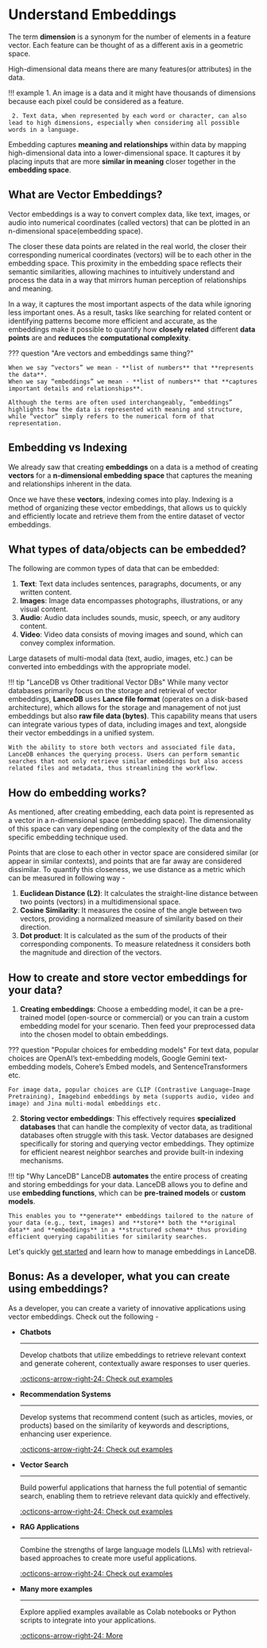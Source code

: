 # Understand Embeddings

The term **dimension** is a synonym for the number of elements in a feature vector. Each feature can be thought of as a different axis in a geometric space. 

High-dimensional data means there are many features(or attributes) in the data.

!!! example
     1. An image is a data and it might have thousands of dimensions because each pixel could be considered as a feature. 

     2. Text data, when represented by each word or character, can also lead to high dimensions, especially when considering all possible words in a language.

Embedding captures **meaning and relationships** within data by mapping high-dimensional data into a lower-dimensional space. It captures it by placing inputs that are more **similar in meaning** closer together in the **embedding space**. 

## What are Vector Embeddings?

Vector embeddings is a way to convert complex data, like text, images, or audio into numerical coordinates (called vectors) that can be plotted in an n-dimensional space(embedding space). 

The closer these data points are related in the real world, the closer their corresponding numerical coordinates (vectors) will be to each other in the embedding space. This proximity in the embedding space reflects their semantic similarities, allowing machines to intuitively understand and process the data in a way that mirrors human perception of relationships and meaning.

In a way, it captures the most important aspects of the data while ignoring less important ones. As a result, tasks like searching for related content or identifying patterns become more efficient and accurate, as the embeddings make it possible to quantify how **closely related** different **data points** are and **reduces** the **computational complexity**.

??? question "Are vectors and embeddings same thing?"

    When we say “vectors” we mean - **list of numbers** that **represents the data**. 
    When we say “embeddings” we mean - **list of numbers** that **captures important details and relationships**.

    Although the terms are often used interchangeably, “embeddings” highlights how the data is represented with meaning and structure, while “vector” simply refers to the numerical form of that representation.

## Embedding vs Indexing

We already saw that creating **embeddings** on a data is a method of creating **vectors** for a **n-dimensional embedding space** that captures the meaning and relationships inherent in the data.

Once we have these **vectors**, indexing comes into play. Indexing is a method of organizing these vector embeddings, that allows us to quickly and efficiently locate and retrieve them from the entire dataset of vector embeddings.

## What types of data/objects can be embedded?

The following are common types of data that can be embedded:

1. **Text**: Text data includes sentences, paragraphs, documents, or any written content.
2. **Images**:  Image data encompasses photographs, illustrations, or any visual content.
3. **Audio**: Audio data includes sounds, music, speech, or any auditory content.
4. **Video**:  Video data consists of moving images and sound, which can convey complex information.

Large datasets of multi-modal data (text, audio, images, etc.) can be converted into embeddings with the appropriate model.

!!! tip "LanceDB vs Other traditional Vector DBs"
    While many vector databases primarily focus on the storage and retrieval of vector embeddings, **LanceDB** uses **Lance file format** (operates on a disk-based architecture), which allows for the storage and management of not just embeddings but also **raw file data (bytes)**. This capability means that users can integrate various types of data, including images and text, alongside their vector embeddings in a unified system.

    With the ability to store both vectors and associated file data, LanceDB enhances the querying process. Users can perform semantic searches that not only retrieve similar embeddings but also access related files and metadata, thus streamlining the workflow.

## How do embedding works?

As mentioned, after creating embedding, each data point is represented as a vector in a n-dimensional space (embedding space). The dimensionality of this space can vary depending on the complexity of the data and the specific embedding technique used.

Points that are close to each other in vector space are considered similar (or appear in similar contexts), and points that are far away are considered dissimilar. To quantify this closeness, we use distance as a metric which can be measured in following way - 

1. **Euclidean Distance (L2)**: It calculates the straight-line distance between two points (vectors) in a multidimensional space.
2. **Cosine Similarity**: It measures the cosine of the angle between two vectors, providing a normalized measure of similarity based on their direction.
3. **Dot product**: It is calculated as the sum of the products of their corresponding components. To measure relatedness it considers both the magnitude and direction of the vectors.

## How to create and store vector embeddings for your data?

1. **Creating embeddings**: Choose a embedding model, it can be a pre-trained model (open-source or commercial) or you can train a custom embedding model for your scenario. Then feed your preprocessed data into the chosen model to obtain embeddings.

??? question "Popular choices for embedding models"
    For text data, popular choices are OpenAI’s text-embedding models, Google Gemini text-embedding models, Cohere’s Embed models, and SentenceTransformers etc.

    For image data, popular choices are CLIP (Contrastive Language–Image Pretraining), Imagebind embeddings by meta (supports audio, video and image) and Jina multi-modal embeddings etc.

2. **Storing vector embeddings**: This effectively requires **specialized databases** that can handle the complexity of vector data, as traditional databases often struggle with this task. Vector databases are designed specifically for storing and querying vector embeddings. They optimize for efficient nearest neighbor searches and provide built-in indexing mechanisms.

!!! tip "Why LanceDB"
    LanceDB **automates** the entire process of creating and storing embeddings for your data. LanceDB allows you to define and use **embedding functions**, which can be **pre-trained models** or **custom models**. 
    
    This enables you to **generate** embeddings tailored to the nature of your data (e.g., text, images) and **store** both the **original data** and **embeddings** in a **structured schema** thus providing efficient querying capabilities for similarity searches.

Let's quickly [get started](./index.md) and learn how to manage embeddings in LanceDB. 

## Bonus: As a developer, what you can create using embeddings?

As a developer, you can create a variety of innovative applications using vector embeddings. Check out the following - 

<div class="grid cards" markdown>

-   __Chatbots__

    ---

    Develop chatbots that utilize embeddings to retrieve relevant context and generate coherent, contextually aware responses to user queries.

    [:octicons-arrow-right-24: Check out examples](../examples/python_examples/chatbot.md)

-   __Recommendation Systems__

    ---

    Develop systems that recommend content (such as articles, movies, or products) based on the similarity of keywords and descriptions, enhancing user experience.

    [:octicons-arrow-right-24: Check out examples](../examples/python_examples/recommendersystem.md)

-   __Vector Search__

    ---

    Build powerful applications that harness the full potential of semantic search, enabling them to retrieve relevant data quickly and effectively. 

    [:octicons-arrow-right-24: Check out examples](../examples/python_examples/vector_search.md)

-   __RAG Applications__

    ---

    Combine the strengths of large language models (LLMs) with retrieval-based approaches to create more useful applications.

    [:octicons-arrow-right-24: Check out examples](../examples/python_examples/rag.md)

-   __Many more examples__

    ---

    Explore applied examples available as Colab notebooks or Python scripts to integrate into your applications.

    [:octicons-arrow-right-24: More](../examples/examples_python.md)

</div>








